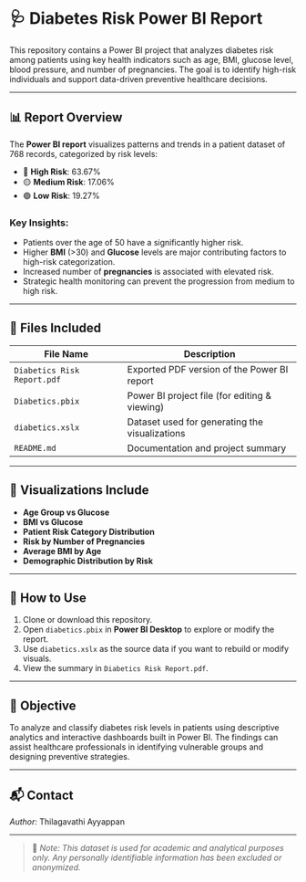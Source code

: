# 🩺 Diabetes Risk Power BI Report

This repository contains a Power BI project that analyzes diabetes risk among patients using key health indicators such as age, BMI, glucose level, blood pressure, and number of pregnancies. The goal is to identify high-risk individuals and support data-driven preventive healthcare decisions.

---

## 📊 Report Overview

The **Power BI report** visualizes patterns and trends in a patient dataset of 768 records, categorized by risk levels:

- 🔴 **High Risk**: 63.67%
- 🟡 **Medium Risk**: 17.06%
- 🟢 **Low Risk**: 19.27%

### Key Insights:
- Patients over the age of 50 have a significantly higher risk.
- Higher **BMI** (>30) and **Glucose** levels are major contributing factors to high-risk categorization.
- Increased number of **pregnancies** is associated with elevated risk.
- Strategic health monitoring can prevent the progression from medium to high risk.

---

## 📁 Files Included

| File Name                    | Description                                     |
|-----------------------------|-------------------------------------------------|
| `Diabetics Risk Report.pdf`  | Exported PDF version of the Power BI report    |
| `Diabetics.pbix`             | Power BI project file (for editing & viewing)  |
| `diabetics.xslx`             | Dataset used for generating the visualizations |
| `README.md`                 | Documentation and project summary              |

---

## 📌 Visualizations Include

- **Age Group vs Glucose**
- **BMI vs Glucose**
- **Patient Risk Category Distribution**
- **Risk by Number of Pregnancies**
- **Average BMI by Age**
- **Demographic Distribution by Risk**

---

## 🚀 How to Use

1. Clone or download this repository.
2. Open `diabetics.pbix` in **Power BI Desktop** to explore or modify the report.
3. Use `diabetics.xslx` as the source data if you want to rebuild or modify visuals.
4. View the summary in `Diabetics Risk Report.pdf`.

---

## 🧠 Objective

To analyze and classify diabetes risk levels in patients using descriptive analytics and interactive dashboards built in Power BI. The findings can assist healthcare professionals in identifying vulnerable groups and designing preventive strategies.

---

## 📬 Contact

*Author:* Thilagavathi Ayyappan  


---

> 📌 *Note: This dataset is used for academic and analytical purposes only. Any personally identifiable information has been excluded or anonymized.*

